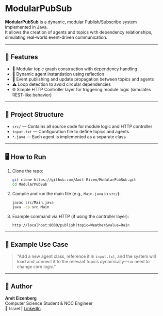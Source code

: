 # ModularPubSub

**ModularPubSub** is a dynamic, modular Publish/Subscribe system implemented in Java.  
It allows the creation of agents and topics with dependency relationships, simulating real-world event-driven communication.

---

## 🚀 Features

- 🧩 Modular topic graph construction with dependency handling
- 🧠 Dynamic agent instantiation using reflection
- 🔄 Event publishing and update propagation between topics and agents
- ⚠️ Loop detection to avoid circular dependencies
- 🌐 Simple HTTP Controller layer for triggering module logic (simulates REST-like behavior)

---

## 📂 Project Structure

- `src/` — Contains all source code for module logic and HTTP controller
- `input.txt` — Configuration file to define topics and agents
- `*.java` — Each agent is implemented as a separate class

---

## 🖥️ How to Run

1. Clone the repo:
   ```bash
   git clone https://github.com/Amit-Eizen/ModularPubSub.git
   cd ModularPubSub
   ```

2. Compile and run the main file (e.g., `Main.java` in `src/`):
   ```bash
   javac src/Main.java
   java -cp src Main
   ```

3. Example command via HTTP (if using the controller layer):
   ```
   http://localhost:8000/publish?topic=Weather&value=Rain
   ```

---

## 🧠 Example Use Case

> "Add a new agent class, reference it in `input.txt`, and the system will load and connect it to the relevant topics dynamically—no need to change core logic."

---

## 📌 Author

**Amit Eizenberg**  
Computer Science Student & NOC Engineer  
📍 Israel | [LinkedIn](https://www.linkedin.com/in/amit-eizenberg)
